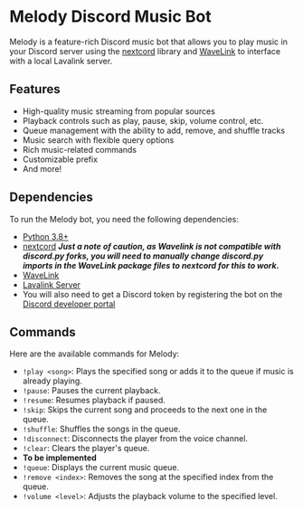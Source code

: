 # Melody Discord Music Bot

Melody is a feature-rich Discord music bot that allows you to play music in your Discord server using the [nextcord](https://github.com/nextcord/nextcord) library and [WaveLink](https://github.com/PythonistaGuild/Wavelink) to interface with a local Lavalink server.

## Features

- High-quality music streaming from popular sources
- Playback controls such as play, pause, skip, volume control, etc.
- Queue management with the ability to add, remove, and shuffle tracks
- Music search with flexible query options
- Rich music-related commands
- Customizable prefix
- And more!

## Dependencies

To run the Melody bot, you need the following dependencies:

- [Python 3.8+](https://www.python.org/downloads/)
- [nextcord](https://github.com/nextcord/nextcord)
  _**Just a note of caution, as Wavelink is not compatible with discord.py forks, you will need to
   manually change discord.py imports in the WaveLink package files to nextcord for this to work.**_
- [WaveLink](https://github.com/PythonistaGuild/Wavelink)
- [Lavalink Server](https://github.com/lavalink-devs/Lavalink)
- You will also need to get a Discord token by registering the bot on the [Discord developer portal](https://discord.com/developers/applications)

## Commands

Here are the available commands for Melody:

- `!play <song>`: Plays the specified song or adds it to the queue if music is already playing.
- `!pause`: Pauses the current playback.
- `!resume`: Resumes playback if paused.
- `!skip`: Skips the current song and proceeds to the next one in the queue.
- `!shuffle`: Shuffles the songs in the queue.
- `!disconnect`: Disconnects the player from the voice channel.
- `!clear`: Clears the player's queue.
- **To be implemented**
- `!queue`: Displays the current music queue.
- `!remove <index>`: Removes the song at the specified index from the queue.
- `!volume <level>`: Adjusts the playback volume to the specified level.

